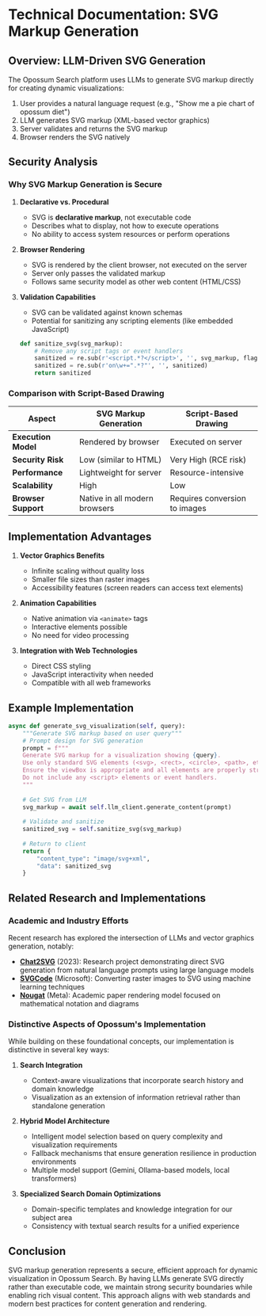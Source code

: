 # Technical Documentation: SVG Markup Generation

## Overview: LLM-Driven SVG Generation

The Opossum Search platform uses LLMs to generate SVG markup directly for creating dynamic visualizations:

1. User provides a natural language request (e.g., "Show me a pie chart of opossum diet")
2. LLM generates SVG markup (XML-based vector graphics)
3. Server validates and returns the SVG markup
4. Browser renders the SVG natively

## Security Analysis

### Why SVG Markup Generation is Secure

1. **Declarative vs. Procedural**
    - SVG is **declarative markup**, not executable code
    - Describes what to display, not how to execute operations
    - No ability to access system resources or perform operations

2. **Browser Rendering**
    - SVG is rendered by the client browser, not executed on the server
    - Server only passes the validated markup
    - Follows same security model as other web content (HTML/CSS)

3. **Validation Capabilities**
    - SVG can be validated against known schemas
    - Potential for sanitizing any scripting elements (like embedded JavaScript)
   ```python
   def sanitize_svg(svg_markup):
       # Remove any script tags or event handlers
       sanitized = re.sub(r'<script.*?</script>', '', svg_markup, flags=re.DOTALL)
       sanitized = re.sub(r'on\w+=".*?"', '', sanitized)
       return sanitized
   ```

### Comparison with Script-Based Drawing

| Aspect              | SVG Markup Generation         | Script-Based Drawing          |
|---------------------|-------------------------------|-------------------------------|
| **Execution Model** | Rendered by browser           | Executed on server            |
| **Security Risk**   | Low (similar to HTML)         | Very High (RCE risk)          |
| **Performance**     | Lightweight for server        | Resource-intensive            |
| **Scalability**     | High                          | Low                           |
| **Browser Support** | Native in all modern browsers | Requires conversion to images |

## Implementation Advantages

1. **Vector Graphics Benefits**
    - Infinite scaling without quality loss
    - Smaller file sizes than raster images
    - Accessibility features (screen readers can access text elements)

2. **Animation Capabilities**
    - Native animation via `<animate>` tags
    - Interactive elements possible
    - No need for video processing

3. **Integration with Web Technologies**
    - Direct CSS styling
    - JavaScript interactivity when needed
    - Compatible with all web frameworks

## Example Implementation

```python
async def generate_svg_visualization(self, query):
    """Generate SVG markup based on user query"""
    # Prompt design for SVG generation
    prompt = f"""
    Generate SVG markup for a visualization showing {query}.
    Use only standard SVG elements (<svg>, <rect>, <circle>, <path>, etc.)
    Ensure the viewBox is appropriate and all elements are properly structured.
    Do not include any <script> elements or event handlers.
    """
    
    # Get SVG from LLM
    svg_markup = await self.llm_client.generate_content(prompt)
    
    # Validate and sanitize
    sanitized_svg = self.sanitize_svg(svg_markup)
    
    # Return to client
    return {
        "content_type": "image/svg+xml",
        "data": sanitized_svg
    }
```

## Related Research and Implementations

### Academic and Industry Efforts

Recent research has explored the intersection of LLMs and vector graphics generation, notably:

- **[Chat2SVG](https://chat2svg.github.io/)** (2023): Research project demonstrating direct SVG generation from natural
  language prompts using large language models
- **[SVGCode](https://github.com/microsoft/svgcode)** (Microsoft): Converting raster images to SVG using machine
  learning techniques
- **[Nougat](https://facebookresearch.github.io/nougat/)** (Meta): Academic paper rendering model focused on
  mathematical notation and diagrams

### Distinctive Aspects of Opossum's Implementation

While building on these foundational concepts, our implementation is distinctive in several key ways:

1. **Search Integration**
    - Context-aware visualizations that incorporate search history and domain knowledge
    - Visualization as an extension of information retrieval rather than standalone generation

2. **Hybrid Model Architecture**
    - Intelligent model selection based on query complexity and visualization requirements
    - Fallback mechanisms that ensure generation resilience in production environments
    - Multiple model support (Gemini, Ollama-based models, local transformers)

3. **Specialized Search Domain Optimizations**
    - Domain-specific templates and knowledge integration for our subject area
    - Consistency with textual search results for a unified experience

## Conclusion

SVG markup generation represents a secure, efficient approach for dynamic visualization in Opossum Search. By having
LLMs generate SVG directly rather than executable code, we maintain strong security boundaries while enabling rich
visual content. This approach aligns with web standards and modern best practices for content generation and rendering.